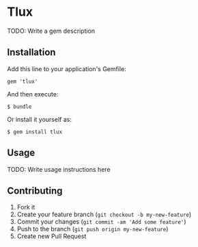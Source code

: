 # Tlux

TODO: Write a gem description

## Installation

Add this line to your application's Gemfile:

    gem 'tlux'

And then execute:

    $ bundle

Or install it yourself as:

    $ gem install tlux

## Usage

TODO: Write usage instructions here

## Contributing

1. Fork it
2. Create your feature branch (`git checkout -b my-new-feature`)
3. Commit your changes (`git commit -am 'Add some feature'`)
4. Push to the branch (`git push origin my-new-feature`)
5. Create new Pull Request
